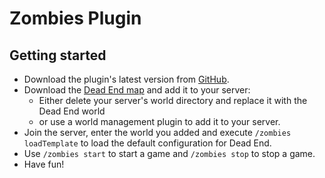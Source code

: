 # Zombies Plugin

## Getting started

- Download the plugin's latest version from [GitHub](https://github.com/Lama06/Zombies-Plugin/releases/latest).
- Download the [Dead End map](https://github.com/Lama06/Zombies-Plugin/releases/tag/world) and add it to your server:
  - Either delete your server's world directory and replace it with the Dead End world
  - or use a world management plugin to add it to your server.
- Join the server, enter the world you added and execute `/zombies loadTemplate` to load the default configuration for Dead End.
- Use `/zombies start` to start a game and `/zombies stop` to stop a game.
- Have fun!